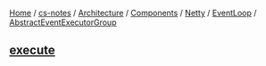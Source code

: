 [Home](https://mengxianbin.github.io) /
[cs-notes](https://mengxianbin.github.io/cs-notes/site) /
[Architecture](https://mengxianbin.github.io/cs-notes/site/Architecture) /
[Components](https://mengxianbin.github.io/cs-notes/site/Architecture/Components) /
[Netty](https://mengxianbin.github.io/cs-notes/site/Architecture/Components/Netty) /
[EventLoop](https://mengxianbin.github.io/cs-notes/site/Architecture/Components/Netty/EventLoop) /
[AbstractEventExecutorGroup](https://mengxianbin.github.io/cs-notes/site/Architecture/Components/Netty/EventLoop/AbstractEventExecutorGroup)

## [execute](https://mengxianbin.github.io/cs-notes/site/Architecture/Components/Netty/EventLoop/AbstractEventExecutorGroup/execute)
